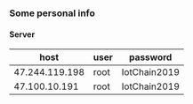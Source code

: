 ### Some personal info

#### Server

| host | user | password |
| ---- | ---- | ---- |
| 47.244.119.198 | root | IotChain2019 |
| 47.100.10.191 | root | IotChain2019 |
